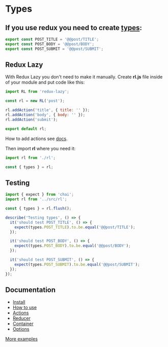 # Types

## If you use redux you need to create [types](https://redux.js.org/basics/actions):

```javascript
export const POST_TITLE = '@@post/TITLE';
export const POST_BODY = '@@post/BODY';
export const POST_SUBMIT = '@@post/SUBMIT';
```

## Redux Lazy

With Redux Lazy you don't need to make it manually.
Create **rl.js** file inside of your module and put code like this:

```javascript
import RL from 'redux-lazy';

const rl = new RL('post');

rl.addAction('title', { title: '' });
rl.addAction('body', { body: '' });
rl.addAction('submit');

export default rl;
```
How to add actions see [docs](https://github.com/evheniy/redux-lazy/blob/master/docs/actions.md).

Then import **rl** where you need it:

```javascript
import rl from './rl';

const { types } = rl;
```

## Testing

```javascript
import { expect } from 'chai';
import rl from '../src/rl';

const { types } = rl.flush();

describe('Testing types', () => {
  it('should test POST_TITLE', () => {
    expect(types.POST_TITLE).to.be.equal('@@post/TITLE');
  });

  it('should test POST_BODY', () => {
    expect(types.POST_BODY).to.be.equal('@@post/BODY');
  });

  it('should test POST_SUBMIT', () => {
    expect(types.POST_SUBMIT).to.be.equal('@@post/SUBMIT');
  });  
});

```

## Documentation

 * [Install](https://github.com/evheniy/redux-lazy/blob/master/docs/install.md)
 * [How to use](https://github.com/evheniy/redux-lazy/blob/master/docs/use.md)
 * [Actions](https://github.com/evheniy/redux-lazy/blob/master/docs/actions.md)
 * [Reducer](https://github.com/evheniy/redux-lazy/blob/master/docs/reducer.md)
 * [Container](https://github.com/evheniy/redux-lazy/blob/master/docs/container.md)
 * [Options](https://github.com/evheniy/redux-lazy/blob/master/docs/options.md)


[More examples](https://github.com/evheniy/redux-lazy/blob/master/tests/types.js)
